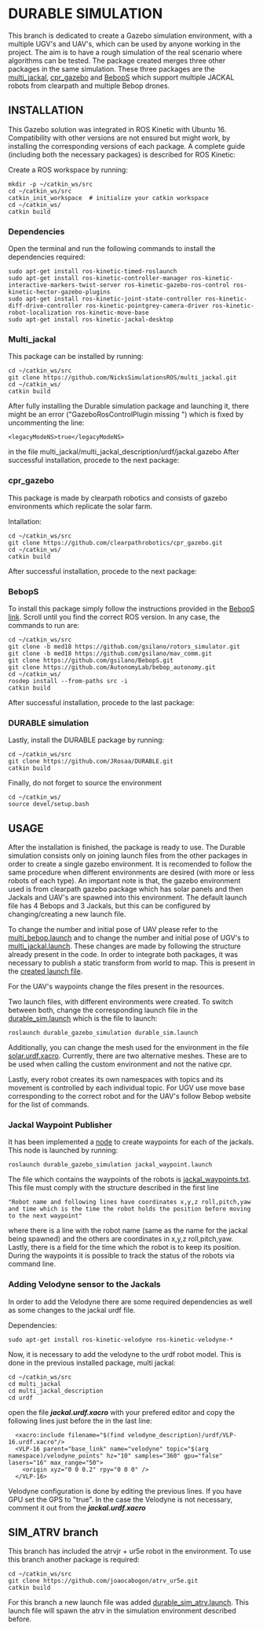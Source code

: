 # DURABLE SIMULATION
This branch is dedicated to create a Gazebo simulation environment, with a multiple UGV's and UAV's, which can be used by anyone working in the project. The aim is to have a rough simulation of the real scenario where algorithms can be tested. 
The package created merges three other packages in the same simulation. These three packages are the [multi_jackal](http://wiki.ros.org/multi_jackal_tutorials), [cpr_gazebo](https://github.com/clearpathrobotics/cpr_gazebo) and [BebopS](https://github.com/gsilano/BebopS) which support multiple JACKAL robots from clearpath and multiple Bebop drones. 

## INSTALLATION
This Gazebo solution was integrated in ROS Kinetic with Ubuntu 16. Compatibility with other versions are not ensured but might work, by installing the corresponding versions of each package. A complete guide (including both the necessary packages) is described for ROS Kinetic:

Create a ROS workspace by running:
```
mkdir -p ~/catkin_ws/src
cd ~/catkin_ws/src
catkin_init_workspace  # initialize your catkin workspace
cd ~/catkin_ws/
catkin build
```
### Dependencies
Open the terminal and run the following commands to install the dependencies required:
```
sudo apt-get install ros-kinetic-timed-roslaunch
sudo apt-get install ros-kinetic-controller-manager ros-kinetic-interactive-markers-twist-server ros-kinetic-gazebo-ros-control ros-kinetic-hector-gazebo-plugins
sudo apt-get install ros-kinetic-joint-state-controller ros-kinetic-diff-drive-controller ros-kinetic-pointgrey-camera-driver ros-kinetic-robot-localization ros-kinetic-move-base
sudo apt-get install ros-kinetic-jackal-desktop
```

### Multi_jackal
This package can be installed by running:
```
cd ~/catkin_ws/src
git clone https://github.com/NicksSimulationsROS/multi_jackal.git
cd ~/catkin_ws/
catkin build
```

After fully installing the Durable simulation package and launching it, there might be an error ("GazeboRosControlPlugin missing <legacyModeNS>") which is fixed by uncommenting the line:

```
<legacyModeNS>true</legacyModeNS>
```
in the file multi_jackal/multi_jackal_description/urdf/jackal.gazebo
After successful installation, procede to the next package:

### cpr_gazebo

This package is made by clearpath robotics and consists of gazebo environments which replicate the solar farm.

Intallation:
```
cd ~/catkin_ws/src
git clone https://github.com/clearpathrobotics/cpr_gazebo.git
cd ~/catkin_ws/
catkin build
```

After successful installation, procede to the next package:


### BebopS

To install this package simply follow the instructions provided in the [BebopS link](https://github.com/gsilano/BebopS). Scroll until you find the correct ROS version. In any case, the commands to run are:

```
cd ~/catkin_ws/src
git clone -b med18 https://github.com/gsilano/rotors_simulator.git
git clone -b med18 https://github.com/gsilano/mav_comm.git
git clone https://github.com/gsilano/BebopS.git
git clone https://github.com/AutonomyLab/bebop_autonomy.git
cd ~/catkin_ws/
rosdep install --from-paths src -i
catkin build
```

After successful installation, procede to the last package:

### DURABLE simulation
Lastly, install the DURABLE package by running:
```
cd ~/catkin_ws/src
git clone https://github.com/JRosaa/DURABLE.git
catkin build
```

Finally, do not forget to source the environment
```
cd ~/catkin_ws/
source devel/setup.bash
```

## USAGE
After the installation is finished, the package is ready to use. The Durable simulation consists only on joining launch files from the other packages in order to create a single gazebo environment. It is recomended to follow the same procedure when different environments are desired (with more or less robots of each type). An important note is that, the gazebo environment used is from clearpath gazebo package which has solar panels and then Jackals and UAV's are spawned into this environment. The default launch file has 4 Bebops and 3 Jackals, but this can be configured by changing/creating a new launch file. 

To change the number and initial pose of UAV please refer to the [multi_bebop.launch](launch/multi_bebop.launch) and to change the number and initial pose of UGV's to [multi_jackal.launch](launch/multi_jackal.launch). These changes are made by following the structure already present in the code. In order to integrate both packages, it was necessary to publish a static transform from world to map. This is present in the [created launch file](launch/durable_sim.launch).

For the UAV's waypoints change the files present in the resources.

Two launch files, with different environments were created. To switch between both, change the corresponding launch file in the [durable_sim.launch](launch/durable_sim.launch) which is the file to launch:

```
roslaunch durable_gazebo_simulation durable_sim.launch 
```
Additionally, you can change the mesh used for the environment in the file [solar.urdf.xacro](urdf/solar.urdf.xacro). Currently, there are two alternative meshes. These are to be used when calling the custom environment and not the native cpr.

Lastly, every robot creates its own namespaces with topics and its movement is controlled by each individual topic. For UGV use move base corresponding to the correct robot and for the UAV's follow Bebop website for the list of commands.

### Jackal Waypoint Publisher
It has been implemented a [node](scripts/jackal_waypoint_publisher.py) to create waypoints for each of the jackals. This node is launched by running:
```
roslaunch durable_gazebo_simulation jackal_waypoint.launch 
```
The file which contains the waypoints of the robots is [jackal_waypoints.txt](resources/jackal_waypoints.txt). This file must comply with the structure described in the first line
```
"Robot name and following lines have coordinates x,y,z roll,pitch,yaw and time which is the time the robot holds the position before moving to the next waypoint"
```
where there is a line with the robot name (same as the name for the jackal being spawned) and the others are coordinates in x,y,z roll,pitch,yaw. Lastly, there is a field for the time which the robot is to keep its position. 
During the waypoints it is possible to track the status of the robots via command line. 


### Adding Velodyne sensor to the Jackals
In order to add the Velodyne there are some required dependencies as well as some changes to the jackal urdf file.

Dependencies:
```
sudo apt-get install ros-kinetic-velodyne ros-kinetic-velodyne-*
```

Now, it is necessary to add the velodyne to the urdf robot model. This is done in the previous installed package, multi jackal:
```
cd ~/catkin_ws/src
cd multi_jackal
cd multi_jackal_description
cd urdf 
```

open the file **_jackal.urdf.xacro_** with your prefered editor and copy the following lines just before the **_</robot>_** in the last line:
```  
  <xacro:include filename="$(find velodyne_description)/urdf/VLP-16.urdf.xacro"/>
  <VLP-16 parent="base_link" name="velodyne" topic="$(arg namespace)/velodyne_points" hz="10" samples="360" gpu="false" lasers="16" max_range="50">
    <origin xyz="0 0 0.2" rpy="0 0 0" />
  </VLP-16>
```

Velodyne configuration is done by editing the previous lines. If you have GPU set the GPS to "true".
In the case the Velodyne is not necessary, comment it out from the **_jackal.urdf.xacro_**

## SIM_ATRV branch
This branch has included the atrvjr + ur5e robot in the environment. To use this branch another package is required:
```
cd ~/catkin_ws/src
git clone https://github.com/joaocabogon/atrv_ur5e.git
catkin build
```
For this branch a new launch file was added [durable_sim_atrv.launch](launch/durable_sim_atrv.launch). This launch file will spawn the atrv in the simulation environment described before.
